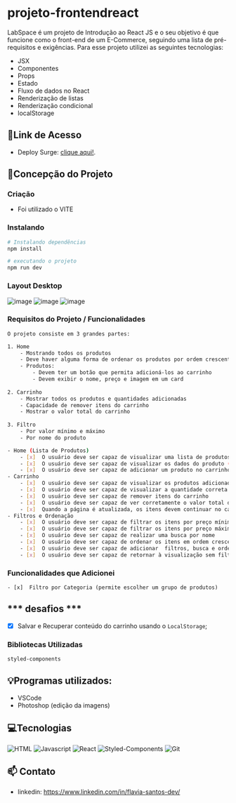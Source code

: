 # projeto-frontendreact

LabSpace é um projeto de Introdução ao React JS e o seu objetivo é que funcione como o front-end de um E-Commerce, seguindo uma lista de pré-requisitos e exigências. Para esse projeto utilizei as seguintes tecnologias:

- JSX
- Componentes
- Props
- Estado
- Fluxo de dados no React
- Renderização de listas
- Renderização condicional
- localStorage

## 🔗Link de Acesso
- Deploy Surge: [clique aqui!](https://flavia-santos-e-commerce.surge.sh/).

## 📄Concepção do Projeto

### Criação
 - Foi utilizado o VITE
  
### Instalando
```bash
# Instalando dependências
npm install

# executando o projeto
npm run dev
```

### Layout Desktop

![image](https://uploaddeimagens.com.br/images/004/406/403/thumb/home.png?1679701503)
![image](https://uploaddeimagens.com.br/images/004/406/404/thumb/cart.png?1679701514)
![image](https://uploaddeimagens.com.br/images/004/406/405/thumb/confirm.png?1679701526)

### Requisitos do Projeto / Funcionalidades
```bash
O projeto consiste em 3 grandes partes:

1. Home
    - Mostrando todos os produtos
    - Deve haver alguma forma de ordenar os produtos por ordem crescente ou decrescente de preço (pode ser na home em si ou junto dos filtros)
    - Produtos:
        - Devem ter um botão que permita adicioná-los ao carrinho
        - Devem exibir o nome, preço e imagem em um card	
        
2. Carrinho
    - Mostrar todos os produtos e quantidades adicionadas
    - Capacidade de remover itens do carrinho
    - Mostrar o valor total do carrinho   
      
3. Filtro
    - Por valor mínimo e máximo
    - Por nome do produto

- Home (Lista de Produtos)
    - [x]  O usuário deve ser capaz de visualizar uma lista de produtos
    - [x]  O usuário deve ser capaz de visualizar os dados do produto (nome, preço e imagem)
    - [x]  O usuário deve ser capaz de adicionar um produto no carrinho    
- Carrinho
    - [x]  O usuário deve ser capaz de visualizar os produtos adicionados
    - [x]  O usuário deve ser capaz de visualizar a quantidade correta de cada produto
    - [x]  O usuário deve ser capaz de remover itens do carrinho
    - [x]  O usuário deve ser capaz de ver corretamente o valor total de sua compra
    - [x]  Quando a página é atualizada, os itens devem continuar no carrinho    
- Filtros e Ordenação
    - [x]  O usuário deve ser capaz de filtrar os itens por preço mínimo
    - [x]  O usuário deve ser capaz de filtrar os itens por preço máximo
    - [x]  O usuário deve ser capaz de realizar uma busca por nome
    - [x]  O usuário deve ser capaz de ordenar os itens em ordem crescente ou decrescente
    - [x]  O usuário deve ser capaz de adicionar  filtros, busca e ordenação simultaneamente
    - [x]  O usuário deve ser capaz de retornar à visualização sem filtros
```

### Funcionalidades que Adicionei
    - [x]  Filtro por Categoria (permite escolher um grupo de produtos)
    
 ## *** desafios *** 
   - [x]  Salvar e Recuperar conteúdo do carrinho usando o `LocalStorage`;

### Bibliotecas Utilizadas

```bash
styled-components
```

## 💡Programas utilizados:
- VSCode
- Photoshop (edição da imagens)

## 💻Tecnologias 

![HTML](https://user-images.githubusercontent.com/106079184/227619911-eb73aabd-7739-47c0-bbcb-e0920902ead3.png)
![Javascript](https://user-images.githubusercontent.com/106079184/227620446-5307c4f2-0af2-4b7d-8696-a17780a13148.png)
![React](https://user-images.githubusercontent.com/106079184/227620813-6e3311e8-9992-407a-8cae-abf2711f1af8.png)
![Styled-Components](https://user-images.githubusercontent.com/106079184/227621509-7956f644-df78-41b1-a26d-ec88112b7de1.png)
![Git](https://user-images.githubusercontent.com/106079184/227621865-d6fd9ff4-2e10-4f7f-9759-f31c6434b565.png)

## 📫 Contato
- linkedin: https://www.linkedin.com/in/flavia-santos-dev/

